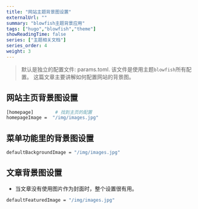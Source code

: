 ```yaml
---
title: "网站主题背景图设置"
externalUrl: ""
summary: "blowfish主题背景应用"
tags: ["hugo","blowfish","theme"]
showReadingTime: false
series: ["主题相关文档"]
series_order: 4
weight: 3
---
```


> 默认是独立的配置文件: params.toml. 该文件是使用主题`blowfish`所有配置。
> 这篇文章主要讲解如何配置网站的背景图。


## 网站主页背景图设置
```bash
[homepage]        # 找到主页的配置
homepageImage =  "/img/images.jpg"   
```

## 菜单功能里的背景图设置
```bash
defaultBackgroundImage = "/img/images.jpg"
```

## 文章背景图设置
- 当文章没有使用图片作为封面时，整个设置很有用。
```bash
defaultFeaturedImage = "/img/images.jpg"
```
